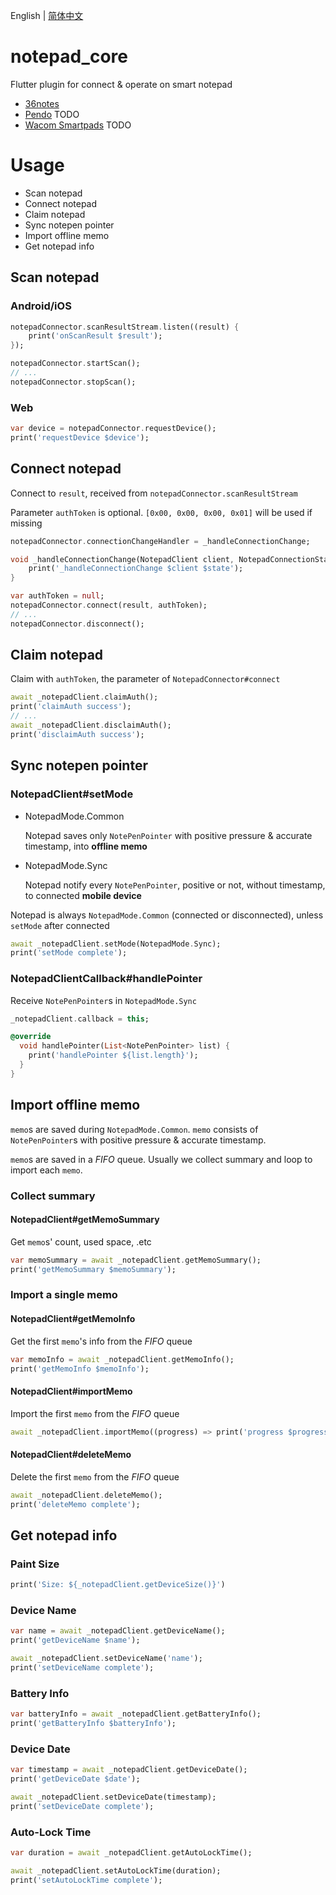English | [简体中文](./README-CN.md)

# notepad_core
Flutter plugin for connect & operate on smart notepad

- [36notes](https://www.36notes.com)
- [Pendo](http://www.pendo-tech.com) TODO
- [Wacom Smartpads](https://www.wacom.com/en-us/products/smartpads) TODO

# Usage
- Scan notepad
- Connect notepad
- Claim notepad
- Sync notepen pointer
- Import offline memo
- Get notepad info

## Scan notepad

### Android/iOS

```dart
notepadConnector.scanResultStream.listen((result) {
    print('onScanResult $result');
});

notepadConnector.startScan();
// ...
notepadConnector.stopScan();
```

### Web

```dart
var device = notepadConnector.requestDevice();
print('requestDevice $device');
```

## Connect notepad

Connect to `result`, received from `notepadConnector.scanResultStream`

Parameter `authToken` is optional. `[0x00, 0x00, 0x00, 0x01]` will be used if missing

```dart
notepadConnector.connectionChangeHandler = _handleConnectionChange;

void _handleConnectionChange(NotepadClient client, NotepadConnectionState state) {
    print('_handleConnectionChange $client $state');
}

var authToken = null;
notepadConnector.connect(result, authToken);
// ...
notepadConnector.disconnect();
```

## Claim notepad

Claim with `authToken`, the parameter of `NotepadConnector#connect`

```dart
await _notepadClient.claimAuth();
print('claimAuth success');
// ...
await _notepadClient.disclaimAuth();
print('disclaimAuth success');
```

## Sync notepen pointer

### NotepadClient#setMode

- NotepadMode.Common

    Notepad saves only `NotePenPointer` with positive pressure & accurate timestamp, into **offline memo** 

- NotepadMode.Sync

    Notepad notify every `NotePenPointer`, positive or not, without timestamp, to connected **mobile device**

Notepad is always `NotepadMode.Common` (connected or disconnected), unless `setMode` after connected

```dart
await _notepadClient.setMode(NotepadMode.Sync);
print('setMode complete');
```

### NotepadClientCallback#handlePointer

Receive `NotePenPointer`s in `NotepadMode.Sync`

```dart
_notepadClient.callback = this;

@override
  void handlePointer(List<NotePenPointer> list) {
    print('handlePointer ${list.length}');
  }
}
```

## Import offline memo

`memo`s are saved during `NotepadMode.Common`. `memo` consists of `NotePenPointer`s with positive pressure & accurate timestamp.

`memo`s are saved in a *FIFO* queue. Usually we collect summary and loop to import each `memo`. 

### Collect summary

#### NotepadClient#getMemoSummary

Get `memo`s' count, used space, .etc

```dart
var memoSummary = await _notepadClient.getMemoSummary();
print('getMemoSummary $memoSummary');
```

### Import a single memo

#### NotepadClient#getMemoInfo

Get the first `memo`'s info from the *FIFO* queue

```dart
var memoInfo = await _notepadClient.getMemoInfo();
print('getMemoInfo $memoInfo');
```

#### NotepadClient#importMemo

Import the first `memo` from the *FIFO* queue

```dart
await _notepadClient.importMemo((progress) => print('progress $progress'));
```

#### NotepadClient#deleteMemo

Delete the first `memo` from the *FIFO* queue

```dart
await _notepadClient.deleteMemo();
print('deleteMemo complete');
```

## Get notepad info

### Paint Size

```dart
print('Size: ${_notepadClient.getDeviceSize()}')
```

### Device Name

```dart
var name = await _notepadClient.getDeviceName();
print('getDeviceName $name');

await _notepadClient.setDeviceName('name');
print('setDeviceName complete');
```

### Battery Info

```dart
var batteryInfo = await _notepadClient.getBatteryInfo();
print('getBatteryInfo $batteryInfo');
```

### Device Date

```dart
var timestamp = await _notepadClient.getDeviceDate();
print('getDeviceDate $date');

await _notepadClient.setDeviceDate(timestamp);
print('setDeviceDate complete');
```

### Auto-Lock Time

```dart
var duration = await _notepadClient.getAutoLockTime();

await _notepadClient.setAutoLockTime(duration);
print('setAutoLockTime complete');
```
